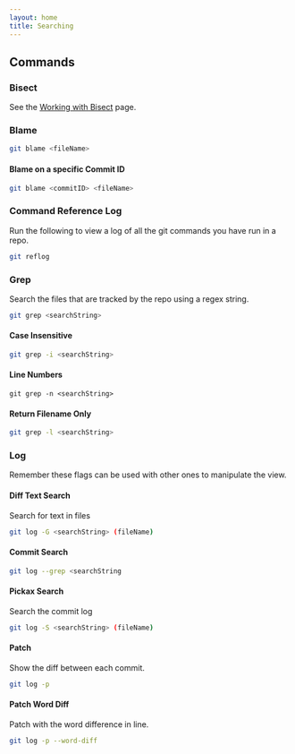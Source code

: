 ```yaml
---
layout: home
title: Searching
---
```


## Commands

### Bisect

See the [Working with Bisect](../how-to/working-with-bisect.md) page.

### Blame

```bash
git blame <fileName>
```

#### Blame on a specific Commit ID

```bash
git blame <commitID> <fileName>
```

### Command Reference Log

Run the following to view a log of all the git commands you have run in a repo.

```bash
git reflog
```

### Grep

Search the files that are tracked by the repo using a regex string.

```bash
git grep <searchString>
```

#### Case Insensitive

```bash
git grep -i <searchString>
```

#### Line Numbers

```
git grep -n <searchString>
```

#### Return Filename Only

```bash
git grep -l <searchString>
```

### Log

Remember these flags can be used with other ones to manipulate the view.

#### Diff Text Search

Search for text in files

```bash
git log -G <searchString> (fileName)
```

#### Commit Search

```bash
git log --grep <searchString
```

#### Pickax Search

Search the commit log

```bash
git log -S <searchString> (fileName)
```

#### Patch

Show the diff between each commit.

```bash
git log -p
```

#### Patch Word Diff

Patch with the word difference in line.

```bash
git log -p --word-diff
```
